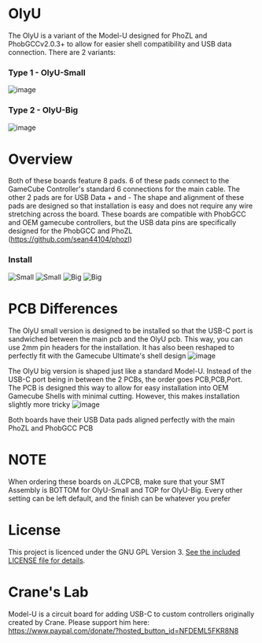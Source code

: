 # OlyU

The OlyU is a variant of the Model-U designed for PhoZL and PhobGCCv2.0.3+ to allow for easier shell compatibility and USB data connection. There are 2 variants:


### Type 1 - OlyU-Small
![image](https://raw.githubusercontent.com/sean44104/OlyU/main/Images/OlyU-Small.png)
### Type 2 - OlyU-Big
![image](https://raw.githubusercontent.com/sean44104/OlyU/main/Images/OlyU-Big.png)

# Overview
Both of these boards feature 8 pads. 6 of these pads connect to the GameCube Controller's standard 6 connections for the main cable. The other 2 pads are for USB Data + and -
The shape and alignment of these pads are designed so that installation is easy and does not require any wire stretching across the board. These boards are compatible with PhobGCC and OEM gamecube controllers, but the USB data pins are specifically designed for the PhobGCC and PhoZL (https://github.com/sean44104/phozl)

### Install
![Small](https://raw.githubusercontent.com/sean44104/OlyU/main/Images/OlyU-Small-Install.png)
![Small](https://raw.githubusercontent.com/sean44104/OlyU/main/Images/OlyU-Small-PadAlign.png)
![Big](https://raw.githubusercontent.com/sean44104/OlyU/main/Images/OlyU-Big-Install.png)
![Big](https://raw.githubusercontent.com/sean44104/OlyU/main/Images/OlyU-Big-PadAlign.png)

# PCB Differences
The OlyU small version is designed to be installed so that the USB-C port is sandwiched between the main pcb and the OlyU pcb. This way, you can use 2mm pin headers for the installation. It has also been reshaped to perfectly fit with the Gamecube Ultimate's shell design
![image](https://raw.githubusercontent.com/sean44104/OlyU/main/Images/OlyU-Small-Shell.png)

The OlyU big version is shaped just like a standard Model-U. Instead of the USB-C port being in between the 2 PCBs, the order goes PCB,PCB,Port. The PCB is designed this way to allow for easy installation into OEM Gamecube Shells with minimal cutting. However, this makes installation slightly more tricky
![image](https://raw.githubusercontent.com/sean44104/OlyU/main/Images/OlyU-Big-Shell.png)

Both boards have their USB Data pads aligned perfectly with the main PhoZL and PhobGCC PCB

# NOTE
When ordering these boards on JLCPCB, make sure that your SMT Assembly is BOTTOM for OlyU-Small and TOP for OlyU-Big. Every other setting can be left default, and the finish can be whatever you prefer

# License
This project is licenced under the GNU GPL Version 3. [See the included LICENSE file for details](LICENSE).


# Crane's Lab

Model-U is a circuit board for adding USB-C to custom controllers originally created by Crane.
Please support him here:
https://www.paypal.com/donate/?hosted_button_id=NFDEML5FKR8N8